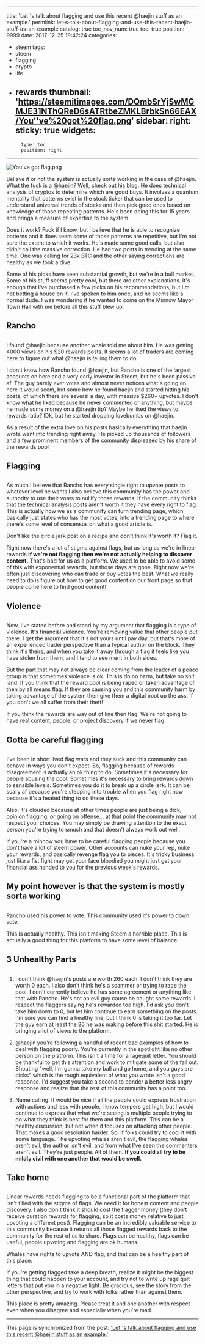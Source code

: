 
---
title: 'Let''s talk about flagging and use this recent @haejin stuff as an example.'
permlink: let-s-talk-about-flagging-and-use-this-recent-haejin-stuff-as-an-example
catalog: true
toc_nav_num: true
toc: true
position: 9999
date: 2017-12-25 19:42:24
categories:
- steem
tags:
- steem
- flagging
- crypto
- life
- rewards
thumbnail: 'https://steemitimages.com/DQmbSrYjSwMGMJE31NThQReD6sATRtbeZMKLBrbkSn66EAX/You''ve%20got%20flag.png'
sidebar:
    right:
        sticky: true
widgets:
    -
        type: toc
        position: right
---


![You've got flag.png](https://steemitimages.com/DQmbSrYjSwMGMJE31NThQReD6sATRtbeZMKLBrbkSn66EAX/You've%20got%20flag.png)

Believe it or not the system is actually sorta working in the case of @haejin.  What the fuck is a @haejin?  Well, check out his blog.  He does technical analysis of cryptos to determine which are good buys.  It involves a quantum mentality that patterns exist in the stock ticker that can be used to understand universal trends of stocks and then pick good ones based on knowledge of those repeating patterns.  He's been doing this for 15 years and brings a measure of expertise to the system.  

Does it work?  Fuck if I know, but I believe that he is able to recognize patterns and it does seem some of those patterns are repetitive, but I'm not sure the extent to which it works.  He's made some good calls, but also didn't call the massive correction.  He had two posts in trending at the same time.  One was calling for 23k BTC and the other saying corrections are healthy as we took a dive.

Some of his picks have seen substantial growth, but we're in a bull market.  Some of his stuff seems pretty cool, but there are other explanations.  It's enough that I've purchased a few picks on his recommendations, but I'm not betting a house on it.  I've spoken to him once, and he seems like a normal dude.  I was wondering if he wanted to come on the Minnow Mayor Town Hall with me before all this stuff blew up.

## Rancho <h2>

I found @haejin because another whale told me about him.  He was getting 4000 views on his $20 rewards posts.  It seems a lot of traders are coming here to figure out what @haejin is telling them to do.  

I don't know how Rancho found @haejin, but Rancho is one of the largest accounts on here and a very early investor in Steem, but he's been passive af.  The guy barely ever votes and almost never notices what's going on here it would seem, but some how he found haejin and started hitting his posts, of which there are several a day, with massive $260+ upvotes.  I don't know what he liked because he never commented or anything, but maybe he made some money on a @haejin tip?  Maybe he liked the views to rewards ratio?  IDk, but he started dropping lovebombs on @haejin.

As a result of the extra love on his posts basically everything that haejin wrote went into trending right away.  He picked up thousands of followers and a few prominent members of the community displeased by his share of the rewards pool

## Flagging <h2>

As much I believe that Rancho has every single right to upvote posts to whatever level he wants I also believe this community has the power and authority to use their votes to nullify those rewards.  If the community thinks that the technical analysis posts aren't worth it they have every right to flag.  This is actually how we as a community can turn trending page, which basically just states who has the most votes, into a trending page to where there's some level of consensus on what a good article is.  

Don't like the circle jerk post on a recipe and don't think it's worth it?  Flag it.  

Right now there's a lot of stigma against flags, but as long as we're in linear rewards **if we're not flagging then we're not actually helping to discover content.**  That's bad for us as a platform.  We used to be able to avoid some of this with exponential rewards, but those days are gone.  Right now we're often just discovering who can trade or buy votes the best.  What we really need to do is figure out how to get good content on our front page so that people come here to find good content!

## Violence <h2>

Now, I've stated before and stand by my argument that flagging is a type of violence.  It's financial violence.  You're removing value that other people put there.  I get the argument that it's not yours until pay day, but that's more of an experienced trader perspective than a typical author on the block.  They think it's theirs, and when you take it away through a flag it feels like you have stolen from them, and I tend to see merit in both sides.

But the part that may not always be clear coming from the leader of a peace group is that sometimes violence is ok.  This is do no harm, but take no shit land.  If you think that the reward pool is being raped or taken advantage of then by all means flag.  If they are causing you and this community harm by taking advantage of the system then give them a digital boot up the ass.  If you don't we all suffer from their theft!

If you think the rewards are way out of line then flag.  We're not going to have real content, people, or project discovery if we never flag.

## Gotta be careful flagging <h2>

I've been in short lived flag wars and they suck and this community can behave in ways you don't expect.  So, flagging because of rewards disagreement is actually an ok thing to do.  Sometimes it's necessary for people abusing the pool.  Sometimes it's necessary to bring rewards down to sensible levels.  Sometimes you do it to break up a circle jerk.  It can be scary af because you're stepping into trouble when you flag right now because it's a heated thing to do these days.

Also, it's clouded because at other times people are just being a dick, opinion flagging, or going on offense... at that point the community may not respect your choices.  You may simply be drawing attention to the exact person you're trying to smush and that doesn't always work out well.

If you're a minnow you have to be careful flagging people because you don't have a lot of steem power.  Other accounts can nuke your rep, nuke your rewards, and basically revenge flag you to pieces.  It's tricky business just like a fist fight may get your face bloodied you might just get your financial ass handed to you for the previous week's rewards.

## My point however is that the system is mostly sorta working <h2>

Rancho used his power to vote.
This community used it's power to down vote.

This is actually healthy.  This isn't making Steem a horrible place.  This is actually a good thing for this platform to have some level of balance.

## 3 Unhealthy Parts <h2>

1.  I don't think @haejin's posts are worth 260 each.  I don't think they are worth 0 each.  I also don't think he's a scammer or trying to rape the pool.  I don't currently believe he has some agreement or anything like that with Rancho.  He's not an evil guy cause he caught some rewards.  I respect the flaggers saying he's rewarded too high.  I'd ask you don't take him down to 0, but let him continue to earn something on the posts.  I'm sure you can find a healthy line, but I think 0 is taking it too far.  Let the guy earn at least the 20 he was making before this shit started.  He is bringing a lot of views to the platform.

2.  @haejin you're following a handful of recent bad examples of how to deal with flagging poorly.  You're currently in the spotlight like no other person on the platform.  This isn't a time for a ragequit letter.  You should be thankful to get this attention and work to mitigate some of the fall out.  Shouting "well, I'm gonna take my ball and go home, and you guys are dicks" which is the rough equivalent of what you wrote isn't a good response.  I'd suggest you take a second to ponder a better less angry response and realize that the rest of this community has a point too.

3.  Name calling. It would be nice if all the people could express frustration with actions and less with people.  I know tempers get high, but I would continue to express that what we're seeing is multiple people trying to do what they think is best for them and this platform.  This can be a healthy discussion, but not when it focuses on attacking other people.  That makes a good resolution harder.  So, if folks could try to cool it with some language.  The upvoting whales aren't evil, the flagging whales aren't evil, the author isn't evil, and from what I've seen the commenters aren't evil.  They're just people.  All of them.  **If you could all try to be mildly civil with one another that would be swell.**

## Take home <h2>

Linear rewards needs flagging to be a functional part of the platform that isn't filled with the stigma of flags.  We need it for honest content and people discovery.  I also don't think it should cost the flagger money (they don't receive curation rewards for flagging, so it costs money relative to just upvoting a different post).  Flagging can be an incredibly valuable service to this community because it returns all those flagged rewards back to the community for the rest of us to share. 
 Flags can be healthy, flags can be useful, people upvoting and flagging are ok humans.

Whales have rights to upvote AND flag, and that can be a  healthy part of this place.

If you're getting flagged take a deep breath, realize it might be the biggest thing that could happen to your account, and try not to write up rage quit letters that put you in a negative light.  Be gracious, see the story from the other perspective, and try to work with folks rather than against them.

This place is pretty amazing.  Please treat it and one another with respect even when you disagree and especially when you're mad.

- - -

This page is synchronized from the post: ['Let''s talk about flagging and use this recent @haejin stuff as an example.'](https://steemit.com/@aggroed/let-s-talk-about-flagging-and-use-this-recent-haejin-stuff-as-an-example)
